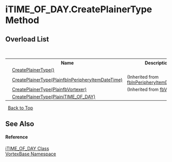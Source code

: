 # iTIME_OF_DAY.CreatePlainerType Method 
 


## Overload List
&nbsp;<table><tr><th></th><th>Name</th><th>Description</th></tr><tr><td>![Public method](media/pubmethod.gif "Public method")</td><td><a href="M_VortexBase_iTIME_OF_DAY_CreatePlainerType.md">CreatePlainerType()</a></td><td /></tr><tr><td>![Protected method](media/protmethod.gif "Protected method")</td><td><a href="M_VortexBase_fbInPeripheryItemDateTime_CreatePlainerType_1.md">CreatePlainerType(PlainfbInPeripheryItemDateTime)</a></td><td> (Inherited from <a href="T_VortexBase_fbInPeripheryItemDateTime.md">fbInPeripheryItemDateTime</a>.)</td></tr><tr><td>![Protected method](media/protmethod.gif "Protected method")</td><td><a href="M_VortexBase_fbVortexer_CreatePlainerType_1.md">CreatePlainerType(PlainfbVortexer)</a></td><td> (Inherited from <a href="T_VortexBase_fbVortexer.md">fbVortexer</a>.)</td></tr><tr><td>![Protected method](media/protmethod.gif "Protected method")</td><td><a href="M_VortexBase_iTIME_OF_DAY_CreatePlainerType_1.md">CreatePlainerType(PlainiTIME_OF_DAY)</a></td><td /></tr></table>&nbsp;
<a href="#itime_of_day.createplainertype-method">Back to Top</a>

## See Also


#### Reference
<a href="T_VortexBase_iTIME_OF_DAY.md">iTIME_OF_DAY Class</a><br /><a href="N_VortexBase.md">VortexBase Namespace</a><br />